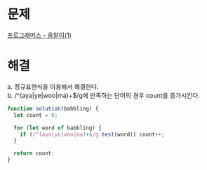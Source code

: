 # 문제

[프로그래머스 - 옹알이(1)](https://school.programmers.co.kr/learn/courses/30/lessons/120956)

# 해결

a. 정규표현식을 이용해서 해결한다.  
b. /^(aya|ye|woo|ma)+$/g에 만족하는 단어의 경우 count를 증가시킨다.

```js
function solution(babbling) {
  let count = 0;

  for (let word of babbling) {
    if (/^(aya|ye|woo|ma)+$/g.test(word)) count++;
  }

  return count;
}
```
